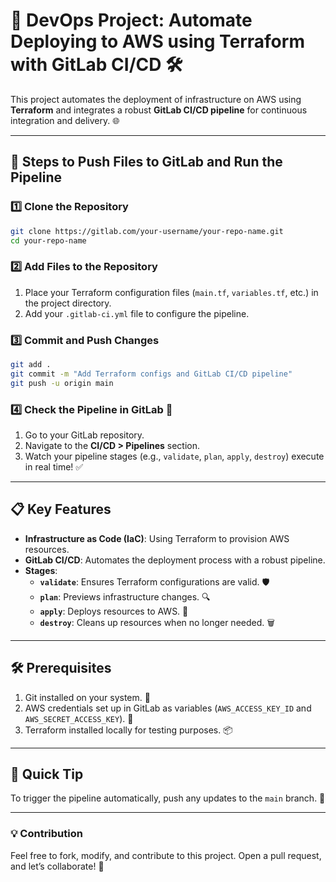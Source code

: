 # 🚀 DevOps Project: Automate Deploying to AWS using Terraform with GitLab CI/CD 🛠️

This project automates the deployment of infrastructure on AWS using **Terraform** and integrates a robust **GitLab CI/CD pipeline** for continuous integration and delivery. 🌐

---

## 📂 Steps to Push Files to GitLab and Run the Pipeline

### 1️⃣ Clone the Repository
```bash
git clone https://gitlab.com/your-username/your-repo-name.git
cd your-repo-name
```

### 2️⃣ Add Files to the Repository
1. Place your Terraform configuration files (`main.tf`, `variables.tf`, etc.) in the project directory.
2. Add your `.gitlab-ci.yml` file to configure the pipeline.

### 3️⃣ Commit and Push Changes
```bash
git add .
git commit -m "Add Terraform configs and GitLab CI/CD pipeline"
git push -u origin main
```

### 4️⃣ Check the Pipeline in GitLab 🎯
1. Go to your GitLab repository.
2. Navigate to the **CI/CD > Pipelines** section.
3. Watch your pipeline stages (e.g., `validate`, `plan`, `apply`, `destroy`) execute in real time! ✅

---

## 📋 Key Features
- **Infrastructure as Code (IaC)**: Using Terraform to provision AWS resources.
- **GitLab CI/CD**: Automates the deployment process with a robust pipeline.
- **Stages**:
  - **`validate`**: Ensures Terraform configurations are valid. 🛡️
  - **`plan`**: Previews infrastructure changes. 🔍
  - **`apply`**: Deploys resources to AWS. 🚀
  - **`destroy`**: Cleans up resources when no longer needed. 🗑️

---

## 🛠️ Prerequisites
1. Git installed on your system. 🧰
2. AWS credentials set up in GitLab as variables (`AWS_ACCESS_KEY_ID` and `AWS_SECRET_ACCESS_KEY`). 🔐
3. Terraform installed locally for testing purposes. 📦

---

## 🌟 Quick Tip
To trigger the pipeline automatically, push any updates to the `main` branch. 🚦

---

### 💡 Contribution
Feel free to fork, modify, and contribute to this project. Open a pull request, and let’s collaborate! 🤝
